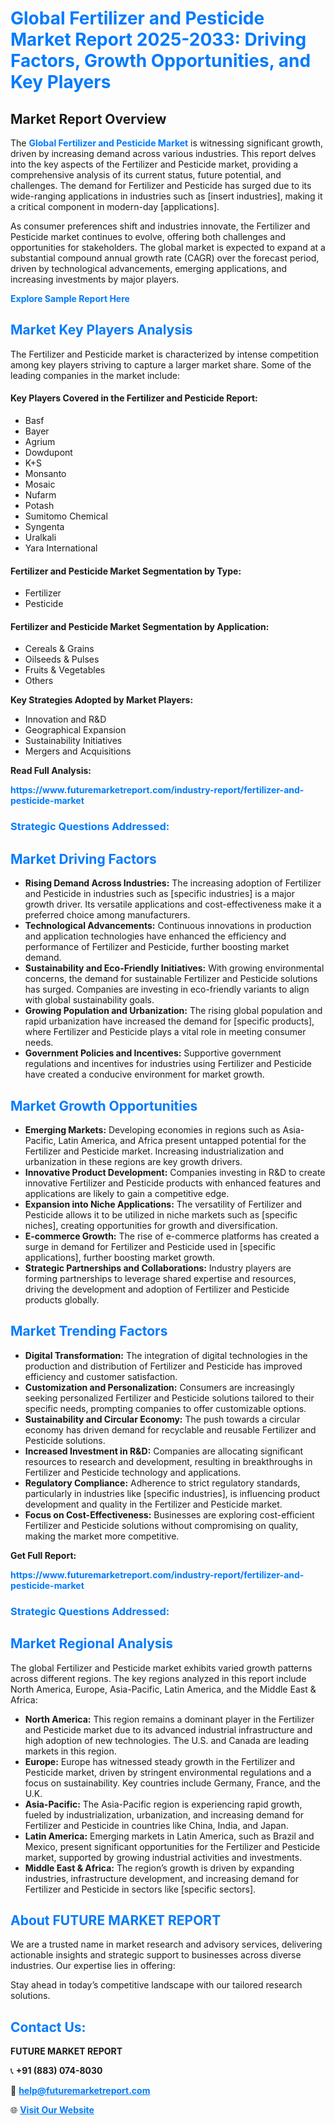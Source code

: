 <h1 style="color: #007BFF;">Global Fertilizer and Pesticide Market Report 2025-2033: Driving Factors, Growth Opportunities, and Key Players</h1>

<section id="overview">
<h2>Market Report Overview</h2>
<p>The <a href="https://www.futuremarketreport.com/industry-report/fertilizer-and-pesticide-market" style="color: #007BFF; text-decoration: none;"><strong>Global Fertilizer and Pesticide Market</strong></a> is witnessing significant growth, driven by increasing demand across various industries. This report delves into the key aspects of the Fertilizer and Pesticide market, providing a comprehensive analysis of its current status, future potential, and challenges. The demand for Fertilizer and Pesticide has surged due to its wide-ranging applications in industries such as [insert industries], making it a critical component in modern-day [applications].</p>
<p>As consumer preferences shift and industries innovate, the Fertilizer and Pesticide market continues to evolve, offering both challenges and opportunities for stakeholders. The global market is expected to expand at a substantial compound annual growth rate (CAGR) over the forecast period, driven by technological advancements, emerging applications, and increasing investments by major players.</p>
</section>

<section id="overview">
<p><a href="https://www.futuremarketreport.com/request-sample/reportId=31177" style="color: #007BFF; text-decoration: none;"><strong>Explore Sample Report Here</strong></a></p>
</section>

<section id="key-players">
<h2 style="color: #007BFF;">Market Key Players Analysis</h2>
<p>The Fertilizer and Pesticide market is characterized by intense competition among key players striving to capture a larger market share. Some of the leading companies in the market include:</p>
<h4>Key Players Covered in the Fertilizer and Pesticide Report:</h4>
<ul><li>Basf</li><li>Bayer</li><li>Agrium</li><li>Dowdupont</li><li>K+S</li><li>Monsanto</li><li>Mosaic</li><li>Nufarm</li><li>Potash</li><li>Sumitomo Chemical</li><li>Syngenta</li><li>Uralkali</li><li>Yara International</li></ul>
<h4>Fertilizer and Pesticide Market Segmentation by Type:</h4>
<ul><li>Fertilizer</li><li>Pesticide</li></ul>

<h4>Fertilizer and Pesticide Market Segmentation by Application:</h4>
<ul><li>Cereals &amp; Grains</li><li>Oilseeds &amp; Pulses</li><li>Fruits &amp; Vegetables</li><li>Others</li></ul>
<p><strong>Key Strategies Adopted by Market Players:</strong></p>
<ul>
<li>Innovation and R&D</li>
<li>Geographical Expansion</li>
<li>Sustainability Initiatives</li>
<li>Mergers and Acquisitions</li>
</ul>
</section>

<section>
<p><strong>Read Full Analysis: </strong></p><a href="https://www.futuremarketreport.com/industry-report/fertilizer-and-pesticide-market" style="color: #007BFF; text-decoration: none;"><strong>https://www.futuremarketreport.com/industry-report/fertilizer-and-pesticide-market</strong></a>
<h3 style="color: #007BFF;">Strategic Questions Addressed:</h3>
</section>

<section id="driving-factors">
<h2 style="color: #007BFF;">Market Driving Factors</h2>
<ul>
<li><strong>Rising Demand Across Industries:</strong> The increasing adoption of Fertilizer and Pesticide in industries such as [specific industries] is a major growth driver. Its versatile applications and cost-effectiveness make it a preferred choice among manufacturers.</li>
<li><strong>Technological Advancements:</strong> Continuous innovations in production and application technologies have enhanced the efficiency and performance of Fertilizer and Pesticide, further boosting market demand.</li>
<li><strong>Sustainability and Eco-Friendly Initiatives:</strong> With growing environmental concerns, the demand for sustainable Fertilizer and Pesticide solutions has surged. Companies are investing in eco-friendly variants to align with global sustainability goals.</li>
<li><strong>Growing Population and Urbanization:</strong> The rising global population and rapid urbanization have increased the demand for [specific products], where Fertilizer and Pesticide plays a vital role in meeting consumer needs.</li>
<li><strong>Government Policies and Incentives:</strong> Supportive government regulations and incentives for industries using Fertilizer and Pesticide have created a conducive environment for market growth.</li>
</ul>
</section>

<section id="growth-opportunities">
<h2 style="color: #007BFF;">Market Growth Opportunities</h2>
<ul>
<li><strong>Emerging Markets:</strong> Developing economies in regions such as Asia-Pacific, Latin America, and Africa present untapped potential for the Fertilizer and Pesticide market. Increasing industrialization and urbanization in these regions are key growth drivers.</li>
<li><strong>Innovative Product Development:</strong> Companies investing in R&D to create innovative Fertilizer and Pesticide products with enhanced features and applications are likely to gain a competitive edge.</li>
<li><strong>Expansion into Niche Applications:</strong> The versatility of Fertilizer and Pesticide allows it to be utilized in niche markets such as [specific niches], creating opportunities for growth and diversification.</li>
<li><strong>E-commerce Growth:</strong> The rise of e-commerce platforms has created a surge in demand for Fertilizer and Pesticide used in [specific applications], further boosting market growth.</li>
<li><strong>Strategic Partnerships and Collaborations:</strong> Industry players are forming partnerships to leverage shared expertise and resources, driving the development and adoption of Fertilizer and Pesticide products globally.</li>
</ul>
</section>

<section id="trending-factors">
<h2 style="color: #007BFF;">Market Trending Factors</h2>
<ul>
<li><strong>Digital Transformation:</strong> The integration of digital technologies in the production and distribution of Fertilizer and Pesticide has improved efficiency and customer satisfaction.</li>
<li><strong>Customization and Personalization:</strong> Consumers are increasingly seeking personalized Fertilizer and Pesticide solutions tailored to their specific needs, prompting companies to offer customizable options.</li>
<li><strong>Sustainability and Circular Economy:</strong> The push towards a circular economy has driven demand for recyclable and reusable Fertilizer and Pesticide solutions.</li>
<li><strong>Increased Investment in R&D:</strong> Companies are allocating significant resources to research and development, resulting in breakthroughs in Fertilizer and Pesticide technology and applications.</li>
<li><strong>Regulatory Compliance:</strong> Adherence to strict regulatory standards, particularly in industries like [specific industries], is influencing product development and quality in the Fertilizer and Pesticide market.</li>
<li><strong>Focus on Cost-Effectiveness:</strong> Businesses are exploring cost-efficient Fertilizer and Pesticide solutions without compromising on quality, making the market more competitive.</li>
</ul>
</section>

<section>
<p><strong>Get Full Report: </strong></p><a href="https://www.futuremarketreport.com/industry-report/fertilizer-and-pesticide-market" style="color: #007BFF; text-decoration: none;"><strong>https://www.futuremarketreport.com/industry-report/fertilizer-and-pesticide-market</strong></a>
<h3 style="color: #007BFF;">Strategic Questions Addressed:</h3>
</section>


<section id="regional-analysis">
<h2 style="color: #007BFF;">Market Regional Analysis</h2>
<p>The global Fertilizer and Pesticide market exhibits varied growth patterns across different regions. The key regions analyzed in this report include North America, Europe, Asia-Pacific, Latin America, and the Middle East & Africa:</p>
<ul>
<li><strong>North America:</strong> This region remains a dominant player in the Fertilizer and Pesticide market due to its advanced industrial infrastructure and high adoption of new technologies. The U.S. and Canada are leading markets in this region.</li>
<li><strong>Europe:</strong> Europe has witnessed steady growth in the Fertilizer and Pesticide market, driven by stringent environmental regulations and a focus on sustainability. Key countries include Germany, France, and the U.K.</li>
<li><strong>Asia-Pacific:</strong> The Asia-Pacific region is experiencing rapid growth, fueled by industrialization, urbanization, and increasing demand for Fertilizer and Pesticide in countries like China, India, and Japan.</li>
<li><strong>Latin America:</strong> Emerging markets in Latin America, such as Brazil and Mexico, present significant opportunities for the Fertilizer and Pesticide market, supported by growing industrial activities and investments.</li>
<li><strong>Middle East & Africa:</strong> The region’s growth is driven by expanding industries, infrastructure development, and increasing demand for Fertilizer and Pesticide in sectors like [specific sectors].</li>
</ul>
</section>

<footer>
<h2 style="color: #007BFF;">About FUTURE MARKET REPORT</h2>
<p>We are a trusted name in market research and advisory services, delivering actionable insights and strategic support to businesses across diverse industries. Our expertise lies in offering:</p>

<p>Stay ahead in today’s competitive landscape with our tailored research solutions.</p>

<h2 style="color: #007BFF;">Contact Us:</h2>
<p><strong>FUTURE MARKET REPORT</strong></p>
<p>📞 <strong>+91 (883) 074-8030</strong></p>
<p>📧 <strong><a href="mailto:help@futuremarketreport.com" style="color: #007BFF;">help@futuremarketreport.com</a></strong></p>
<p>🌐 <strong><a href="https://www.futuremarketreport.com/" style="color: #007BFF;">Visit Our Website</a></strong></p>
</footer>